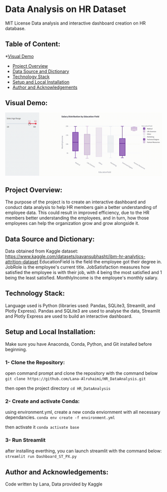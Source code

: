 # Data Analysis on HR Dataset
MIT License
Data analysis and interactive dashboard creation on HR database. 

## Table of Content:
*[Visual Demo](#visual-demo)
* [Project Overview](#project-overview)
* [Data Source and Dictionary](#data-source-and-dictionary)
* [Technology Stack](#technology-stack)
* [Setup and Local Installation](#setup-and-local-installation)
* [Author and Acknowledgements](#author-and-acknowledgements)
  
## Visual Demo:
![Streamlit visual demo](https://github.com/Lana-Alruhaimi/HR_DataAnalysis/blob/main/Visual%20Demo.gif)

## Project Overview:
The purpose of the project is to create an interactive dashboard and conduct data analysis to help HR members gain a better understanding of employee data. This could result in improved efficiency, due to the HR members better understanding the employees, and in turn, how those employees can help the organization grow and grow alongside it.

## Data Source and Dictionary:
Data obtained from Kaggle dataset: https://www.kaggle.com/datasets/pavansubhasht/ibm-hr-analytics-attrition-dataset
EducationField is the field the employee got their degree in. 
JobRole is the employee's current title.
JobSatisfaction measures how satisfied the employee is with their job, with 4 being the most satisfied and 1 being the least satisfied.
MonthlyIncome is the employee's monthly salary.

## Technology Stack:
Language used is Python (libraries used: Pandas, SQLite3, Streamlit, and Plotly Express).
Pandas and SQLite3 are used to analyse the data, Streamlit and Plotly Express are used to build an interactive dashboard.

## Setup and Local Installation:
Make sure you have Anaconda, Conda, Python, and Git installed before beginning.

### 1- Clone the Repository:
open command prompt and clone the repository with the command below
`git clone https://github.com/Lana-Alruhaimi/HR_DataAnalysis.git`

then open the project directory
`cd HR_DataAnalysis`

### 2- Create and activate Conda:
using environment.yml, create a new conda enviornment with all necessary dependancies.
`conda env create -f environment.yml`

then activate it
`conda activate base`

### 3- Run Streamlit
after installing everthing, you can launch streamlit with the command below:
`streamlit run Dashboard_ST_PX.py`

## Author and Acknowledgements:
Code written by Lana, Data provided by Kaggle
